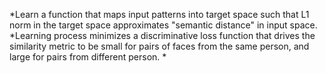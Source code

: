 
*Learn a function that maps input patterns into target space such that L1 norm in the target space approximates "semantic distance" in input space.
*Learning process minimizes a discriminative loss function that drives the similarity metric to be small for pairs of faces from the same person, and large for pairs from different person.
*
